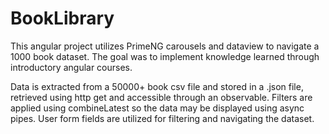# BookLibrary

This angular project utilizes PrimeNG carousels and dataview to navigate a 1000 book dataset. The goal was to implement knowledge learned through introductory angular courses. 

Data is extracted from a 50000+ book csv file and stored in a .json file, retrieved using http get and accessible through an observable. Filters are applied using combineLatest so the data may be displayed using async pipes. User form fields are utilized for filtering and navigating the dataset.
